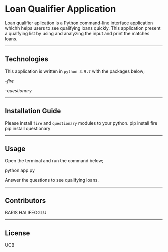 # Loan Qualifier Application

Loan qualifier aplication is a [Python](https://www.python.org/) command-line interface application whichh helps users to see qualifying loans quickly. This application present a qualfying list by using and analyzing the input and print the matches loans.

---

## Technologies

This application is written in `python 3.9.7` with the packages below;

-*fire*

-*questionary*

---

## Installation Guide

Please install `fire` and `questionary` modules to your python.
    pip install fire
    pip install questionary

---

## Usage

Open the terminal and run the command below;

   python app.py

Answer the questions to see qualifying loans.

---

## Contributors

BARIS HALIFEOGLU

---

## License

UCB
